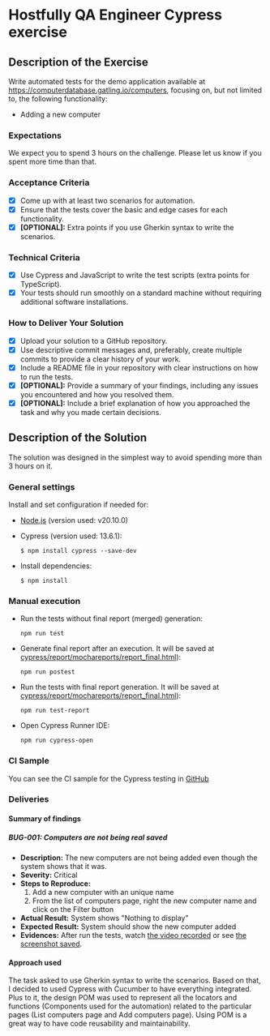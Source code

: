 # Hostfully QA Engineer Cypress exercise

## Description of the Exercise

Write automated tests for the demo application available at <https://computerdatabase.gatling.io/computers>, focusing on, but not limited to, the following functionality:

- Adding a new computer

### Expectations

We expect you to spend 3 hours on the challenge. Please let us know if you spent
more time than that.

### Acceptance Criteria

- [X] Come up with at least two scenarios for automation.
- [X] Ensure that the tests cover the basic and edge cases for each functionality.
- [X] **[OPTIONAL]:** Extra points if you use Gherkin syntax to write the scenarios.

### Technical Criteria

- [X] Use Cypress and JavaScript to write the test scripts (extra points for TypeScript).
- [X] Your tests should run smoothly on a standard machine without requiring additional
software installations.

### How to Deliver Your Solution

- [X] Upload your solution to a GitHub repository.
- [X] Use descriptive commit messages and, preferably, create multiple commits to provide a clear history of your work.
- [X] Include a README file in your repository with clear instructions on how to run the tests.
- [X] **[OPTIONAL]:** Provide a summary of your findings, including any issues you encountered and how you resolved them.
- [X] **[OPTIONAL]:** Include a brief explanation of how you approached the task and why you made certain decisions.

## Description of the Solution

The solution was designed in the simplest way to avoid spending more than 3 hours on it.

### General settings

Install and set configuration if needed for:

- [Node.js](https://nodejs.org/en/download/) (version used: v20.10.0)
- Cypress (version used: 13.6.1):

    `$ npm install cypress --save-dev`

- Install dependencies:

    `$ npm install`

### Manual execution

- Run the tests without final report (merged) generation:

    `npm run test`

- Generate final report after an execution. It will be saved at [cypress/report/mochareports/report_final.html](cypress/report/mochareports/report_final.html)):

    `npm run postest`

- Run the tests with final report generation. It will be saved at [cypress/report/mochareports/report_final.html](cypress/report/mochareports/report_final.html)):

    `npm run test-report`

- Open Cypress Runner IDE:

    `npm run cypress-open`

### CI Sample

You can see the CI sample for the Cypress testing in [GitHub](https://github.com/ericrommel/hostfully-exercise/actions/workflows/main.yml)

### Deliveries

#### Summary of findings

##### BUG-001: Computers are not being real saved

- **Description:** The new computers are not being added even though the system shows that it was.
- **Severity:** Critical
- **Steps to Reproduce:**
  1. Add a new computer with an unique name
  2. From the list of computers page, right the new computer name and click on the Filter button
- **Actual Result:** System shows "Nothing to display"
- **Expected Result:** System should show the new computer added
- **Evidences:** After run the tests, watch [the video recorded](cypress/videos/) or see [the screenshot saved]('cypress/screenshots").

#### Approach used

The task asked to use Gherkin syntax to write the scenarios. Based on that, I decided to used Cypress with Cucumber to have everything integrated. Plus to it, the design POM was used to represent all the locators and functions (Components used for the automation) related to the particular pages (List computers page and Add computers page). Using POM is a great way to have code reusability and maintainability.

